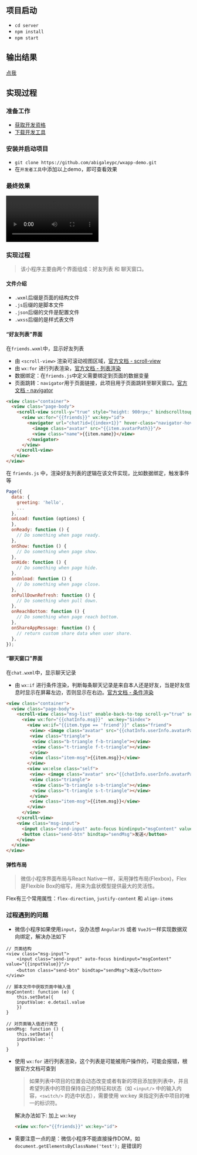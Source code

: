 ## 项目启动

* `cd server` 
* `npm install` 
* `npm start`

## 输出结果

[点我](http://wechat.abigaleyu.co/public/sight.mp4)

## 实现过程 

### 准备工作

* [获取开发资格](https://mp.weixin.qq.com/debug/wxadoc/dev/)
* [下载开发工具](https://mp.weixin.qq.com/debug/wxadoc/dev/devtools/devtools.html)

### 安装并启动项目

* `git clone https://github.com/abigaleypc/wxapp-demo.git`
* 在`开发者工具`中添加以上demo，即可查看效果

<!--more-->

### 最终效果

<video src="https://github.com/abigaleypc/wxapp-demo/blob/master/wxapp.mp4?raw=true" controls="controls" autoplay="autoplay" loop="loop" style="width:50%;">
</video>

### 实现过程

> 该小程序主要由两个界面组成：好友列表 和 聊天窗口。

#### 文件介绍

* `.wxml`后缀是页面的结构文件
* `.js`后缀的是脚本文件
* `.json`后缀的文件是配置文件
* `.wxss`后缀的是样式表文件

#### “好友列表”界面

在`friends.wxml`中，显示好友列表

* 由 `<scroll-view>` 渲染可滚动视图区域，[官方文档 - scroll-view](https://mp.weixin.qq.com/debug/wxadoc/dev/component/scroll-view.html)
* 由 `wx:for` 进行列表渲染，[官方文档 - 列表渲染](https://mp.weixin.qq.com/debug/wxadoc/dev/framework/view/wxml/list.html) 
* 数据绑定：在`friends.js`中定义需要绑定到页面的数据变量
* 页面跳转：`navigator`用于页面链接，此项目用于页面跳转至聊天窗口。[官方文档 - navigator](https://mp.weixin.qq.com/debug/wxadoc/dev/component/navigator.html)

```html
<view class="container">
  <view class="page-body">
    <scroll-view scroll-y="true" style="height: 900rpx;" bindscrolltoupper="upper" bindscrolltolower="lower" bindscroll="scroll" scroll-into-view="{{toView}}" scroll-top="{{scrollTop}}">
      <view wx:for="{{friends}}" wx:key="id">
        <navigator url="chat?id={{index+1}}" hover-class="navigator-hover" class="friend-item">
          <image class="avatar" src="{{item.avatarPath}}"/>
          <view class="name">{{item.name}}</view>
        </navigator>
      </view>
    </scroll-view>
  </view>
</view>

```

在 `friends.js` 中，渲染好友列表的逻辑在该文件实现，比如数据绑定，触发事件等

```JavaScript
Page({
  data: {
    greeting: 'hello',
    ... 
  },
  onLoad: function (options) {
  },
  onReady: function () {
    // Do something when page ready.
  },
  onShow: function () {
    // Do something when page show.
  },
  onHide: function () {
    // Do something when page hide.
  },
  onUnload: function () {
    // Do something when page close.
  },
  onPullDownRefresh: function () {
    // Do something when pull down.
  },
  onReachBottom: function () {
    // Do something when page reach bottom.
  },
  onShareAppMessage: function () {
    // return custom share data when user share.
  },
});
```

#### “聊天窗口”界面

在`chat.wxml`中，显示聊天记录

* 由 `wx:if` 进行条件渲染，判断每条聊天记录是来自本人还是好友，当是好友信息时显示在屏幕左边，否则显示在右边。[官方文档 - 条件渲染](https://mp.weixin.qq.com/debug/wxadoc/dev/framework/view/wxml/conditional.html)

```html
<view class="container">
  <view class="page-body">
    <scroll-view class="msg-list" enable-back-to-top scroll-y="true" scroll-top="{{scrollTop}}">
      <view wx:for="{{chatInfo.msg}}"  wx:key="$index">
        <view wx:if="{{item.type == 'friend'}}" class="friend">
         <view> <image class="avatar" src="{{chatInfo.userInfo.avatarPath}}"/></view>
         <view class="triangle">
          <view class="b-triangle f-b-triangle"></view>
          <view class="t-triangle f-t-triangle"></view>
         </view>
         <view class="item-msg">{{item.msg}}</view>
        </view>
        <view wx:else class="self">
         <view> <image class="avatar" src="{{chatInfo.userInfo.avatarPath}}"/></view>
         <view class="triangle">
          <view class="b-triangle s-b-triangle"></view>
          <view class="t-triangle s-t-triangle"></view>
         </view>
         <view class="item-msg">{{item.msg}}</view>
        </view>
      </view>
    </scroll-view>
    <view class="msg-input">
      <input class="send-input" auto-focus bindinput="msgContent" value="{{inputValue}}"/>
      <button class="send-btn" bindtap="sendMsg">发送</button>
    </view>
  </view>
</view>

```

#### 弹性布局

> 微信小程序界面布局与React Native一样，采用弹性布局(Flexbox)，Flex是Flexible Box的缩写，用来为盒状模型提供最大的灵活性。

Flex有三个常用属性：`flex-direction`, `justify-content` 和 `align-items` 

### 过程遇到的问题

* 微信小程序如果使用`input`，没办法想 `AngularJS` 或者 `VueJS`一样实现数据双向绑定，解决办法如下

```JS
// 页面结构
<view class="msg-input">
	<input class="send-input" auto-focus bindinput="msgContent" value="{{inputValue}}"/>
	<button class="send-btn" bindtap="sendMsg">发送</button>
</view>

// 脚本文件中获取页面中输入值
msgContent: function (e) {
	this.setData({
	inputValue: e.detail.value
	})
}

// 对页面输入值进行清空
sendMsg: function () {
	this.setData({
	inputValue: ''
	)
}
```

* 使用 `wx:for` 进行列表渲染，这个列表是可能被用户操作的，可能会报错，根据官方文档可查到

	> 如果列表中项目的位置会动态改变或者有新的项目添加到列表中，并且希望列表中的项目保持自己的特征和状态（如 `<input/>` 中的输入内容，`<switch/>` 的选中状态），需要使用 wx:key 来指定列表中项目的唯一的标识符。
	
	解决办法如下: 加上 `wx:key`
	
	```html
	<view wx:for="{{friends}}" wx:key="id">
	```

* 需要注意一点的是：微信小程序不能直接操作DOM，如 `document.getElementsByClassName('test');` 是错误的

